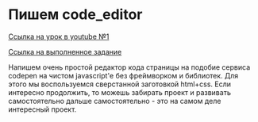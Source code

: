 # Пишем  code_editor #

[Ссылка на урок в youtube №1](https://www.youtube.com/watch?v=YVr7p7PGEsA)

[Ссылка на выполненное задание](https://evgenprushk.github.io/code_editor/)

Напишем очень простой редактор кода страницы на подобие сервиса codepen на чистом javascript'е без фреймворком и библиотек. Для этого мы воспользуемся сверстанной заготовкой html+css. Если интересно продолжить, то можешь забирать проект и развивать самостоятельно дальше самостоятельно - это на самом деле интересный проект.
